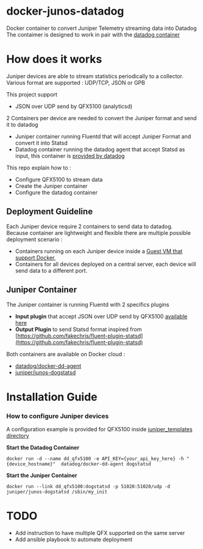 # docker-junos-datadog
Docker container to convert Juniper Telemetry streaming data into Datadog
The contaimer is designed to work in pair with the [datadog container](https://github.com/DataDog/docker-dd-agent)

# How does it works

Juniper devices are able to stream statistics periodically to a collector.
Various format are supported : UDP/TCP, JSON or GPB

This project support
 - JSON over UDP send by QFX5100 (analyticsd)

2 Containers per device are needed to convert the Juniper format and send it to datadog
- Juniper container running Fluentd that will accept Juniper Format and convert it into Statsd
- Datadog container running the datadog agent that accept Statsd as input, this container is [provided by datadog](https://github.com/DataDog/docker-dd-agent)

This repo explain how to :
- Configure QFX5100 to stream data
- Create the Juniper container
- Configure the datadog container

## Deployment Guideline

Each Juniper device require 2 containers to send data to datadog.  
Because container are lightweight and flexible there are multiple possible deployment scenario :
 - Containers running on each Juniper device inside a [Guest VM that support Docker](https://github.com/dgarros/guestvm-coreos/wiki/Deploy-a-CoreOS-Guest-VM-on-a-QFX5100),
 - Containers for all devices deployed on a central server, each device will send data to a different port.

## Juniper Container

The Juniper container is running Fluentd with 2 specifics plugins
- **Input plugin** that accept JSON over UDP send by QFX5100 [available here](https://github.com/JNPRAutomate/fluent-plugin-juniper-telemetry)
- **Output Plugin** to send Statsd format inspired from [https://github.com/fakechris/fluent-plugin-statsd](https://github.com/fakechris/fluent-plugin-statsd)

Both containers are available on Docker cloud :
- [datadog/docker-dd-agent](https://hub.docker.com/r/datadog/docker-dd-agent/)
- [juniper/junos-dogstatsd](https://hub.docker.com/r/juniper/junos-dogstatsd/)

# Installation Guide
### How to configure Juniper devices

A configuration example is provided for QFX5100 inside [juniper_templates directory](https://github.com/JNPRAutomate/docker-junos-datadog/tree/master/juniper_templates)

**Start the Datadog Container**
```
docker run -d --name dd_qfx5100 -e API_KEY={your_api_key_here} -h "{device_hostname}"  datadog/docker-dd-agent dogstatsd
```

**Start the Juniper Container**
```
docker run --link dd_qfx5100:dogstatsd -p 51020:51020/udp -d juniper/junos-dogstatsd /sbin/my_init
```

# TODO
- Add instruction to have multiple QFX supported on the same server
- Add ansible playbook to automate deployment

